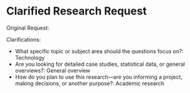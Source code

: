 # Clarified Research Request

Original Request: 

Clarifications:
- What specific topic or subject area should the questions focus on?: Technology
- Are you looking for detailed case studies, statistical data, or general overviews?: General overview
- How do you plan to use this research—are you informing a project, making decisions, or another purpose?: Academic research
